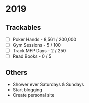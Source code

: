 # 2019

## Trackables
* [ ] Poker Hands - 8,561 / 200,000
* [ ] Gym Sessions - 5 / 100
* [ ] Track MFP Days - 2 / 250
* [ ] Read Books - 0 / 5

## Others
* Shower ever Saturdays & Sundays
* Start blogging
* Create personal site
